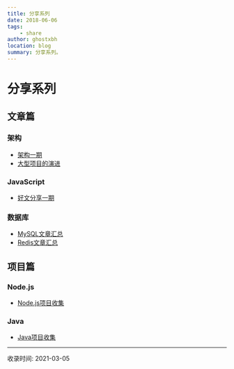 ```yaml
---
title: 分享系列
date: 2018-06-06
tags:
    - share
author: ghostxbh
location: blog
summary: 分享系列。
---
```

# 分享系列

## 文章篇

### 架构
- [架构一期](artcle/framework/2021-03-10-framework01.md)
- [大型项目的演进](artcle/framework/2021-05-20-largeproject.md)

### JavaScript
- [好文分享一期](artcle/javascript/2021-02-10-javascript01.md)

### 数据库
- [MySQL文章汇总](../database/mysql/2021-03-29-mysql-blog.md)
- [Redis文章汇总](../database/redis/2021-03-29-redis-blog.md)


## 项目篇

### Node.js
- [Node.js项目收集](project/node/2021-03-01-collection.md)

### Java
- [Java项目收集](project/java/2021-03-29-collection.md)


---
收录时间: 2021-03-05

<Vssue :title="$title" />
